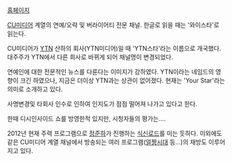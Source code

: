 [홈페이지](http://ystar.cu-media.co.kr/)

[CU미디어](CU%EB%AF%B8%EB%94%94%EC%96%B4.md) 계열의 연예/오락 및 버라이어티 전문 채널. 한글로 읽을
때는 '와이스타'로 읽는다.

CU미디어가 [YTN](YTN.md) 산하의 회사(YTN미디어)일 때 'YTN스타'라는 이름으로 개국했다. 대주주가 YTN에서 다른
회사로 바뀌게 되어 채널명이 변경되었다.

연예인에 대한 전문적인 뉴스를 다룬다는 이미지가 강하였다. YTN이라는 네임드의 영향이 크긴 하였으나, 지금은 더이상 YTN과는 상관이
없어졌다. 현재는 'Your Star'라는 의미로 소개하고 있다.  

사명변경및 타회사 인수로 인하여 인지도가 점점 떨어져 나가고 있다고 한다.  

한때 디시인사이드 쇼를 방영한적 있지만, 시청자들의 평가는....  

2012년 현재 주력 프로그램으로 [정준하](%EC%A0%95%EC%A4%80%ED%95%98.md)가 진행하는
[식신로드](%EC%8B%9D%EC%8B%A0%EB%A1%9C%EB%93%9C.md)를 미는 듯하다. 이외에도 같은 CU미디어 계열
채널에서 방송되는 여러 프로그램([얼짱시대](%EC%96%BC%EC%A7%B1%EC%8B%9C%EB%8C%80.md) 등…)의 재방도
이루어지고 있다.

